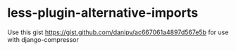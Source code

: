 # less-plugin-alternative-imports
Use this gist https://gist.github.com/danipv/ac667061a4897d567e5b for use with django-compressor 
